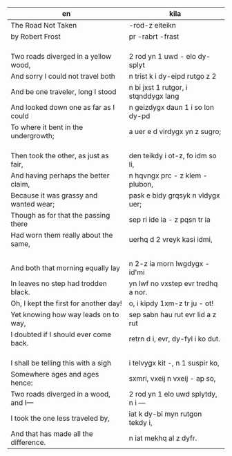 
en | kila
--- | ---
The Road Not Taken | -rod-z eiteikn
by Robert Frost | pr -rabrt -frast
<br>Two roads diverged in a yellow wood, | <br>2 rod yn 1 uwd - elo dy-splyt 
And sorry I could not travel both | n trist k i dy-eipd rutgo z 2
And be one traveler, long I stood | n bi jxst 1 rutgor, i stqnddygx lang 
And looked down one as far as I could | n geizdygx daun 1 i so lon dy-pd
To where it bent in the undergrowth; | a uer e d virdygx yn z sugro;
<br>Then took the other, as just as fair, | <br>den teikdy i ot-z, fo idm so li,
And having perhaps the better claim, | n hqvngx prc - z klem - plubon,
Because it was grassy and wanted wear; | pask e bidy grqsyk n vldygx uer;
Though as for that the passing there | sep ri ide ia - z pqsn tr ia
Had worn them really about the same, | uerhq d 2 vreyk kasi idmi,
<br>And both that morning equally lay | <br>n 2-z ia morn lwgdygx - id'mi
In leaves no step had trodden black. | yn lwf no vxstep evr tredhq a nor.
Oh, I kept the first for another day! | o, i kipdy 1xm-z tr ju - ot!
Yet knowing how way leads on to way, | sep sabn hau rut evr lid a z rut
I doubted if I should ever come back. | retrn d i, evr, dy-fyl i ko dut.
<br>I shall be telling this with a sigh | <br>i telvygx kit -, n 1 suspir ko,
Somewhere ages and ages hence: | sxmri, vxeij n vxeij - ap so,
Two roads diverged in a wood, and I&mdash; | 2 rod yn 1 elo uwd splytdy, n i &mdash;
I took the one less traveled by, | iat k dy-bi myn rutgon tekdy i,
And that has made all the difference. | n iat mekhq al z dyfr.
